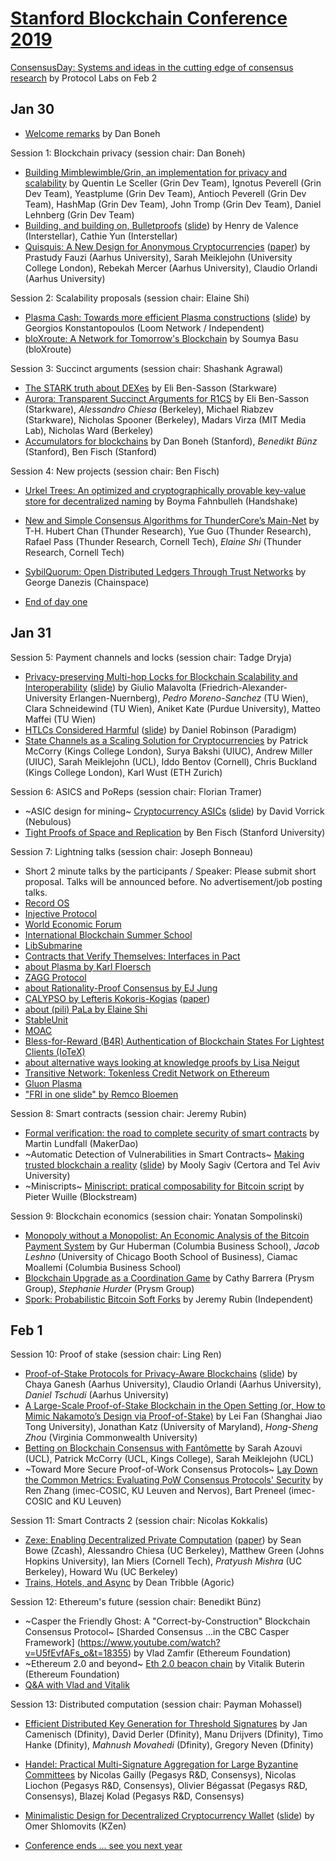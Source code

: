 # [Stanford Blockchain Conference 2019](https://cyber.stanford.edu/sbc19)

[ConsensusDay: Systems and ideas in the cutting edge of consensus research](https://www.eventbrite.com/e/consensusday-systems-and-ideas-in-the-cutting-edge-of-consensus-research-registration-55714184626) by Protocol Labs on Feb 2

## Jan 30

* [Welcome remarks](https://www.youtube.com/watch?v=XckwEw8FyEA&t=12) by Dan Boneh

Session 1: Blockchain privacy (session chair: Dan Boneh)
* [Building Mimblewimble/Grin, an implementation for privacy and scalability](https://www.youtube.com/watch?v=XckwEw8FyEA&t=626) by Quentin Le Sceller (Grin Dev Team), Ignotus Peverell (Grin Dev Team), Yeastplume (Grin Dev Team), Antioch Peverell (Grin Dev Team), HashMap (Grin Dev Team), John Tromp (Grin Dev Team), Daniel Lehnberg (Grin Dev Team)
* [Building, and building on, Bulletproofs](https://www.youtube.com/watch?v=XckwEw8FyEA&t=2055) ([slide](https://cyber.stanford.edu/sites/default/files/bulletproofs_sbc19.pdf)) by Henry de Valence (Interstellar), Cathie Yun (Interstellar)
* [Quisquis: A New Design for Anonymous Cryptocurrencies](https://www.youtube.com/watch?v=XckwEw8FyEA&t=3967) ([paper](https://eprint.iacr.org/2018/990)) by Prastudy Fauzi (Aarhus University), Sarah Meiklejohn (University College London), Rebekah Mercer (Aarhus University), Claudio Orlandi (Aarhus University)

Session 2: Scalability proposals (session chair: Elaine Shi)
* [Plasma Cash: Towards more efficient Plasma constructions](https://youtu.be/XckwEw8FyEA?t=7816) ([slide](https://cyber.stanford.edu/sites/default/files/plasma_stanford.pdf)) by Georgios Konstantopoulos (Loom Network / Independent)
* [bloXroute: A Network for Tomorrow's Blockchain](https://youtu.be/XckwEw8FyEA?t=9360) by Soumya Basu (bloXroute)

Session 3: Succinct arguments (session chair: Shashank Agrawal)
* [The STARK truth about DEXes](https://youtu.be/XckwEw8FyEA?t=16775) by Eli Ben-Sasson (Starkware)
* [Aurora: Transparent Succinct Arguments for R1CS](https://youtu.be/XckwEw8FyEA?t=18653) by Eli Ben-Sasson (Starkware), *Alessandro Chiesa* (Berkeley), Michael Riabzev (Starkware), Nicholas Spooner (Berkeley), Madars Virza (MIT Media Lab), Nicholas Ward (Berkeley)
* [Accumulators for blockchains](https://youtu.be/XckwEw8FyEA?t=20295) by Dan Boneh (Stanford), *Benedikt Bünz* (Stanford), Ben Fisch (Stanford)

Session 4: New projects (session chair: Ben Fisch)
* [Urkel Trees: An optimized and cryptographically provable key-value store for decentralized naming](https://youtu.be/XckwEw8FyEA?t=24499) by Boyma Fahnbulleh (Handshake)
* [New and Simple Consensus Algorithms for ThunderCore’s Main-Net](https://youtu.be/XckwEw8FyEA?t=26326) by T-H. Hubert Chan (Thunder Research), Yue Guo (Thunder Research), Rafael Pass (Thunder Research, Cornell Tech), *Elaine Shi* (Thunder Research, Cornell Tech)
* [SybilQuorum: Open Distributed Ledgers Through Trust Networks](https://youtu.be/XckwEw8FyEA?t=28132) by George Danezis (Chainspace)

* [End of day one](https://www.youtube.com/watch?v=XckwEw8FyEA&t=29342)

## Jan 31

Session 5: Payment channels and locks (session chair: Tadge Dryja)
* [Privacy-preserving Multi-hop Locks for Blockchain Scalability and Interoperability](https://www.youtube.com/watch?v=sQOfnsW6PTY&t=819) ([slide](https://eprint.iacr.org/2018/472.pdf)) by Giulio Malavolta (Friedrich-Alexander-University Erlangen-Nuernberg), *Pedro Moreno-Sanchez* (TU Wien), Clara Schneidewind (TU Wien), Aniket Kate (Purdue University), Matteo Maffei (TU Wien)
* [HTLCs Considered Harmful](https://www.youtube.com/watch?v=sQOfnsW6PTY&t=2740) ([slide](https://cyber.stanford.edu/sites/default/files/htlcs_considered_harmful.pdf)) by Daniel Robinson (Paradigm)
* [State Channels as a Scaling Solution for Cryptocurrencies](https://www.youtube.com/watch?v=sQOfnsW6PTY&t=4568) by Patrick McCorry (Kings College London), Surya Bakshi (UIUC), Andrew Miller (UIUC), Sarah Meiklejohn (UCL), Iddo Bentov (Cornell), Chris Buckland (Kings College London), Karl Wust (ETH Zurich)

Session 6: ASICS and PoReps (session chair: Florian Tramer)
* ~ASIC design for mining~ [Cryptocurrency ASICs](https://www.youtube.com/watch?v=sQOfnsW6PTY&t=7841) ([slide](https://cyber.stanford.edu/sites/default/files/vorick_presentation.pdf)) by David Vorrick (Nebulous)
* [Tight Proofs of Space and Replication](https://www.youtube.com/watch?v=sQOfnsW6PTY&t=9728) by Ben Fisch (Stanford University)

Session 7: Lightning talks (session chair: Joseph Bonneau)
* Short 2 minute talks by the participants / Speaker: Please submit short proposal. Talks will be announced before. No advertisement/job posting talks.
 * [Record OS](https://www.youtube.com/watch?v=sQOfnsW6PTY&t=12148)
 * [Injective Protocol](https://www.youtube.com/watch?v=sQOfnsW6PTY&t=12307)
 * [World Economic Forum](https://www.youtube.com/watch?v=sQOfnsW6PTY&t=12419)
 * [International Blockchain Summer School](https://www.youtube.com/watch?v=sQOfnsW6PTY&t=12533)
 * [LibSubmarine](https://www.youtube.com/watch?v=sQOfnsW6PTY&t=12663)
 * [Contracts that Verify Themselves: Interfaces in Pact](https://www.youtube.com/watch?v=sQOfnsW6PTY&t=12755)
 * [about Plasma by Karl Floersch](https://www.youtube.com/watch?v=sQOfnsW6PTY&t=12954)
 * [ZAGG Protocol](https://www.youtube.com/watch?v=sQOfnsW6PTY&t=13089)
 * [about Rationality-Proof Consensus by EJ Jung](https://www.youtube.com/watch?v=sQOfnsW6PTY&t=13199)
 * [CALYPSO by Lefteris Kokoris-Kogias](https://www.youtube.com/watch?v=sQOfnsW6PTY&t=13393) ([paper](https://eprint.iacr.org/2018/209))
 * [about (pili) PaLa by Elaine Shi](https://www.youtube.com/watch?v=sQOfnsW6PTY&t=13528)
 * [StableUnit](https://www.youtube.com/watch?v=sQOfnsW6PTY&t=13661)
 * [MOAC](https://www.youtube.com/watch?v=sQOfnsW6PTY&t=13814)
 * [Bless-for-Reward (B4R) Authentication of Blockchain States For Lightest Clients (IoTeX)](https://www.youtube.com/watch?v=sQOfnsW6PTY&t=13962)
 * [about alternative ways looking at knowledge proofs by Lisa Neigut](https://www.youtube.com/watch?v=sQOfnsW6PTY&t=14111)
 * [Transitive Network: Tokenless Credit Network on Ethereum](https://www.youtube.com/watch?v=sQOfnsW6PTY&t=14246)
 * [Gluon Plasma](https://www.youtube.com/watch?v=sQOfnsW6PTY&t=14401)
 * ["FRI in one slide" by Remco Bloemen](https://www.youtube.com/watch?v=sQOfnsW6PTY&t=14526)

Session 8: Smart contracts (session chair: Jeremy Rubin)
* [Formal verification: the road to complete security of smart contracts](https://www.youtube.com/watch?v=sQOfnsW6PTY&t=18857) by Martin Lundfall (MakerDao)
* ~Automatic Detection of Vulnerabilities in Smart Contracts~ [Making trusted blockchain a reality](https://www.youtube.com/watch?v=sQOfnsW6PTY&t=20851) ([slide](https://cyber.stanford.edu/sites/default/files/certora_stanfordblockchainjan31_1.pptx)) by Mooly Sagiv (Certora and Tel Aviv University)
* ~Miniscripts~ [Miniscript: pratical composability for Bitcoin script](https://www.youtube.com/watch?v=sQOfnsW6PTY&t=22583) by Pieter Wuille (Blockstream)

Session 9: Blockchain economics (session chair: Yonatan Sompolinski)
* [Monopoly without a Monopolist: An Economic Analysis of the Bitcoin Payment System](https://www.youtube.com/watch?v=sQOfnsW6PTY&t=26144) by Gur Huberman (Columbia Business School), *Jacob Leshno* (University of Chicago Booth School of Business), Ciamac Moallemi (Columbia Business School)
* [Blockchain Upgrade as a Coordination Game](https://www.youtube.com/watch?v=sQOfnsW6PTY&t=28170) by Cathy Barrera (Prysm Group), *Stephanie Hurder* (Prysm Group)
* [Spork: Probabilistic Bitcoin Soft Forks](https://www.youtube.com/watch?v=sQOfnsW6PTY&t=29817) by Jeremy Rubin (Independent)

## Feb 1

Session 10: Proof of stake (session chair: Ling Ren)
* [Proof-of-Stake Protocols for Privacy-Aware Blockchains](https://www.youtube.com/watch?v=U5fEvfAFs_o&t=398) ([slide](https://cyber.stanford.edu/sites/default/files/pposhandoutsbc19.pdf)) by Chaya Ganesh (Aarhus University), Claudio Orlandi (Aarhus University), *Daniel Tschudi* (Aarhus University)
* [A Large-Scale Proof-of-Stake Blockchain in the Open Setting (or, How to Mimic Nakamoto’s Design via Proof-of-Stake)](https://www.youtube.com/watch?v=U5fEvfAFs_o&t=1704) by Lei Fan (Shanghai Jiao Tong University), Jonathan Katz (University of Maryland), *Hong-Sheng Zhou* (Virginia Commonwealth University)
* [Betting on Blockchain Consensus with Fantômette](https://www.youtube.com/watch?v=U5fEvfAFs_o&t=3707) by Sarah Azouvi (UCL), Patrick McCorry (UCL, Kings College), Sarah Meiklejohn (UCL)
* ~Toward More Secure Proof-of-Work Consensus Protocols~ [Lay Down the Common Metrics: Evaluating PoW Consensus Protocols' Security](https://www.youtube.com/watch?v=U5fEvfAFs_o&t=5714) by Ren Zhang (imec-COSIC, KU Leuven and Nervos), Bart Preneel (imec-COSIC and KU Leuven)

Session 11: Smart Contracts 2 (session chair: Nicolas Kokkalis)
* [Zexe: Enabling Decentralized Private Computation](https://www.youtube.com/watch?v=U5fEvfAFs_o&t=9398) ([paper](https://eprint.iacr.org/2018/962)) by Sean Bowe (Zcash), Alessandro Chiesa (UC Berkeley), Matthew Green (Johns Hopkins University), Ian Miers (Cornell Tech), *Pratyush Mishra* (UC Berkeley), Howard Wu (UC Berkeley)
* [Trains, Hotels, and Async](https://www.youtube.com/watch?v=U5fEvfAFs_o&t=10912) by Dean Tribble (Agoric)

Session 12: Ethereum's future (session chair: Benedikt Bünz)
* ~Casper the Friendly Ghost: A "Correct-by-Construction" Blockchain Consensus Protocol~ [Sharded Consensus ...in the CBC Casper Framework] (https://www.youtube.com/watch?v=U5fEvfAFs_o&t=18355) by Vlad Zamfir (Ethereum Foundation)
* ~Ethereum 2.0 and beyond~ [Eth 2.0 beacon chain](https://www.youtube.com/watch?v=U5fEvfAFs_o&t=19721) by Vitalik Buterin (Ethereum Foundation)
 * [Q&A with Vlad and Vitalik](https://www.youtube.com/watch?v=U5fEvfAFs_o&t=20986)

Session 13: Distributed computation (session chair: Payman Mohassel)
* [Efficient Distributed Key Generation for Threshold Signatures](https://www.youtube.com/watch?v=U5fEvfAFs_o&t=23924) by Jan Camenisch (Dfinity), David Derler (Dfinity), Manu Drijvers (Dfinity), Timo Hanke (Dfinity), *Mahnush Movahedi* (Dfinity), Gregory Neven (Dfinity)
* [Handel: Practical Multi-Signature Aggregation for Large Byzantine Committees](https://www.youtube.com/watch?v=U5fEvfAFs_o&t=25678) by Nicolas Gailly (Pegasys R&D, Consensys), Nicolas Liochon (Pegasys R&D, Consensys), Olivier Bégassat (Pegasys R&D, Consensys), Blazej Kolad (Pegasys R&D, Consensys)
* [Minimalistic Design for Decentralized Cryptocurrency Wallet](https://www.youtube.com/watch?v=U5fEvfAFs_o&t=27372) ([slide](https://cyber.stanford.edu/sites/default/files/slides.pdf)) by Omer Shlomovits (KZen)

* [Conference ends ... see you next year](https://www.youtube.com/watch?v=U5fEvfAFs_o&t=28957)

